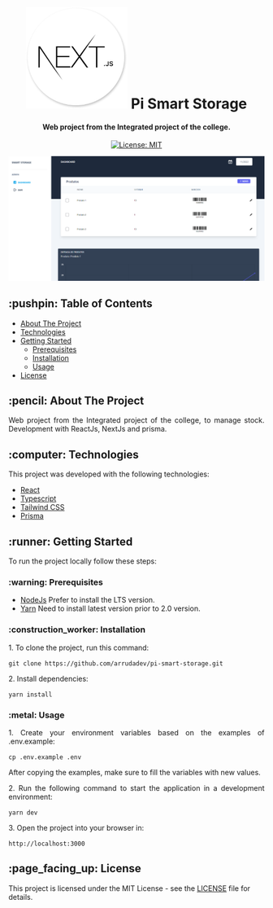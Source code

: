 <h1 align="center">
  <div style="display: inline-block;">
    <img src="https://raw.githubusercontent.com/arrudadev/pi-smart-storage/main/.github/logo-nextjs.png" height="200" />
  </div>
  Pi Smart Storage
  <br>
</h1>

<h4 align="center">Web project from the Integrated project of the college.</h4>

<div align="center">

  [![License: MIT](https://img.shields.io/badge/License-MIT-brightgreen.svg)](https://opensource.org/licenses/MIT)

</div>

<div align="center">
  <img src="https://raw.githubusercontent.com/arrudadev/pi-smart-storage/main/.github/cover.png" alt="cover" />
</div>


<h2 id="table-of-contents"> :pushpin: Table of Contents</h2>

* [About The Project](#about-the-project)
* [Technologies](#technologies)
* [Getting Started](#getting-started)
   * [Prerequisites](#prerequisites)
   * [Installation](#installation)
   * [Usage](#usage)
* [License](#license)

<h2 id="about-the-project"> :pencil: About The Project</h2>

<p align="justify">
  Web project from the Integrated project of the college, to manage stock. Development with ReactJs, NextJs and prisma.
</p>

<h2 id="technologies"> :computer: Technologies</h2>

This project was developed with the following technologies:

- [React](https://pt-br.reactjs.org/)
- [Typescript](https://www.typescriptlang.org/)
- [Tailwind CSS](https://tailwindcss.com/)
- [Prisma](https://www.prisma.io/)

<h2 id="getting-started"> :runner: Getting Started</h2>

<p align="justify">
  To run the project locally follow these steps:
</p>

<h3 id="prerequisites"> :warning: Prerequisites</h3>

- [NodeJs](https://nodejs.org/en/) Prefer to install the LTS version.
- [Yarn](https://yarnpkg.com/) Need to install latest version prior to 2.0 version.

<h3 id="installation"> :construction_worker: Installation</h3>

<p align="justify">
  1. To clone the project, run this command:
</p>

```
git clone https://github.com/arrudadev/pi-smart-storage.git
```

<p align="justify">
  2. Install dependencies:
</p>

```
yarn install
```

<h3 id="usage"> :metal: Usage</h3>

<p align="justify">
  1. Create your environment variables based on the examples of .env.example:
</p>

```
cp .env.example .env
```

After copying the examples, make sure to fill the variables with new values.

<p align="justify">
  2. Run the following command to start the application in a development environment:
</p>

```
yarn dev
```

<p align="justify">
  3. Open the project into your browser in:
</p>

```
http://localhost:3000
```

<h2 id="license"> :page_facing_up: License</h2>

This project is licensed under the MIT License - see the [LICENSE](LICENSE) file for details.
